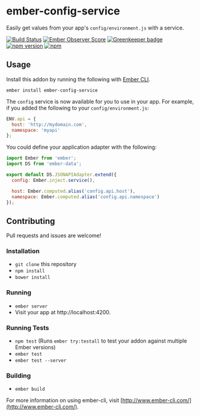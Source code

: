 # ember-config-service


Easily get values from your app's `config/environment.js` with a service.

[![Build Status](https://travis-ci.org/gmurphey/ember-config-service.svg?branch=master)](https://travis-ci.org/gmurphey/ember-config-service) [![Ember Observer Score](http://emberobserver.com/badges/ember-config-service.svg)](http://emberobserver.com/addons/ember-config-service) [![Greenkeeper badge](https://badges.greenkeeper.io/gmurphey/ember-config-service.svg)](https://greenkeeper.io/) [![npm version](https://badge.fury.io/js/ember-config-service.svg)](https://badge.fury.io/js/ember-config-service) [![npm](https://img.shields.io/npm/dm/ember-config-service.svg)](https://img.shields.io/npm/dm/ember-config-service.svg)

## Usage

Install this addon by running the following with [Ember CLI](http://www.ember-cli.com/).

    ember install ember-config-service

The `config` service is now available for you to use in your app. For example, if you added the following to your `config/environment.js`:

``` javascript
ENV.api = {
  host: 'http://mydomain.com',
  namespace: 'myapi'
};
```

You could define your application adapter with the following:

``` javascript
import Ember from 'ember';
import DS from 'ember-data';

export default DS.JSONAPIAdapter.extend({
  config: Ember.inject.service(),

  host: Ember.computed.alias('config.api.host'),
  namespace: Ember.computed.alias('config.api.namespace')
});
```

## Contributing

Pull requests and issues are welcome!

### Installation

* `git clone` this repository
* `npm install`
* `bower install`

### Running

* `ember server`
* Visit your app at http://localhost:4200.

### Running Tests

* `npm test` (Runs `ember try:testall` to test your addon against multiple Ember versions)
* `ember test`
* `ember test --server`

### Building

* `ember build`

For more information on using ember-cli, visit [http://www.ember-cli.com/](http://www.ember-cli.com/).
